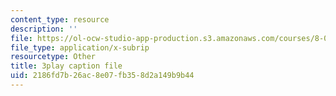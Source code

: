 ```yaml
---
content_type: resource
description: ''
file: https://ol-ocw-studio-app-production.s3.amazonaws.com/courses/8-01sc-classical-mechanics-fall-2016/2186fd7b26ac8e07fb358d2a149b9b44_bEpq3yjismU.srt
file_type: application/x-subrip
resourcetype: Other
title: 3play caption file
uid: 2186fd7b-26ac-8e07-fb35-8d2a149b9b44
---
```

